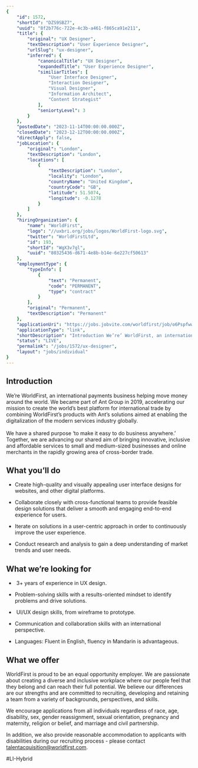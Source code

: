 ```yaml
---
{
	"id": 1572,
	"shortId": "DZS9SBZ7",
	"uuid": "8f2b776c-722e-4c3b-a461-f865ca91e211",
	"title": {
		"original": "UX Designer",
		"textDescription": "User Experience Designer",
		"urlSlug": "ux-designer",
		"inferred": {
			"canonicalTitle": "UX Designer",
			"expandedTitle": "User Experience Designer",
			"similiarTitles": [
				"User Interface Designer",
				"Interaction Designer",
				"Visual Designer",
				"Information Architect",
				"Content Strategist"
			],
			"seniortyLevel": 3
		}
	},
	"postedDate": "2023-11-14T00:00:00.000Z",
	"closedDate": "2023-12-12T00:00:00.000Z",
	"directApply": false,
	"jobLocation": {
		"original": "London",
		"textDescription": "London",
		"locations": [
			{
				"textDescription": "London",
				"locality": "London",
				"countryName": "United Kingdom",
				"countryCode": "GB",
				"latitude": 51.5074,
				"longitude": -0.1278
			}
		]
	},
	"hiringOrganization": {
		"name": "WorldFirst",
		"logo": "//uxbri.org/jobs/logos/WorldFirst-logo.svg",
		"twitter": "WorldFirstLtd",
		"id": 193,
		"shortId": "WgX3v7gl",
		"uuid": "80325436-d671-4e8b-b14e-6e227cf50613"
	},
	"employmentType": {
		"typeInfo": [
			{
				"text": "Permanent",
				"code": "PERMANENT",
				"type": "contract"
			}
		],
		"original": "Permanent",
		"textDescription": "Permanent"
	},
	"applicationUri": "https://jobs.jobvite.com/worldfirst/job/o6Pspfww/apply",
	"applicationType": "link",
	"shortDescription": "Introduction We’re’ WorldFirst, an international payments business helping move money around the world. We became part of Ant Group in 2019, accelerating our mission to create the world’s’ best",
	"status": "LIVE",
	"permalink": "/jobs/1572/ux-designer",
	"layout": "jobs/individual"
}
---
```

<h2>Introduction</h2><p>We’re WorldFirst, an international payments business helping move money around the world.&nbsp;We became part of Ant Group in 2019, accelerating our mission to create the world’s best platform for international trade by combining WorldFirst’s products with Ant’s solutions aimed at enabling the digitalization of the modern services industry globally.<br><br>We have a shared purpose ‘to make it easy to do business anywhere.’ Together, we are advancing our shared aim of bringing innovative, inclusive and affordable services to small and medium-sized businesses and online merchants in the rapidly growing area of cross-border trade.</p><h2>What you’ll do</h2><ul><li><p>Create high-quality and visually appealing user interface designs for websites, and other digital platforms.</p></li><li><p>Collaborate closely with cross-functional teams to provide feasible design solutions that deliver a smooth and engaging end-to-end experience for users.</p></li><li><p>Iterate on solutions in a user-centric approach in order to continuously improve the user experience.</p></li><li><p>Conduct research and analysis to gain a deep understanding of market trends and user needs.</p></li></ul><h2>What we’re looking for</h2><ul><li><p>&nbsp;3+ years of experience in UX design.</p></li><li><p>Problem-solving skills with a results-oriented mindset to identify problems and drive solutions.</p></li><li><p>&nbsp;UI/UX design skills, from wireframe to prototype.</p></li><li><p>Communication and collaboration skills with an international perspective.</p></li><li><p>Languages: Fluent in English, fluency in Mandarin is advantageous.&nbsp;</p></li></ul><h2>What we offer</h2><p>WorldFirst is proud to be an equal opportunity employer. We are passionate about creating a diverse and inclusive workplace where our people feel that they belong and can reach their full potential. We believe our differences are our strengths and are committed to recruiting, developing and retaining a team from a variety of backgrounds, perspectives, and skills.</p><p>We encourage applications from all individuals regardless of race, age, disability, sex, gender reassignment, sexual orientation, pregnancy and maternity, religion or belief, and marriage and civil partnership.</p><p>In addition, we also provide reasonable accommodation to applicants with disabilities during our recruiting process - please contact <a target="_blank" rel="noopener noreferrer nofollow" href="mailto:talentacquisition@worldfirst.com">talentacquisition@worldfirst.com</a>.&nbsp;&nbsp;</p><p>#LI-Hybrid&nbsp;</p>
